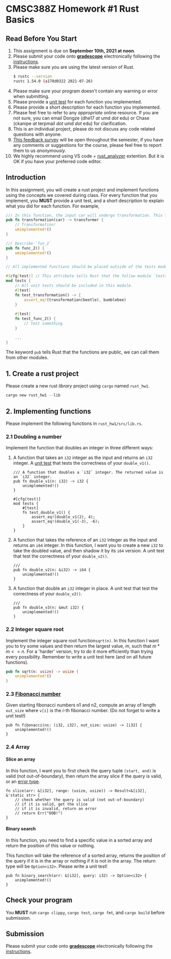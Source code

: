 CMSC388Z Homework #1
Rust Basics
===

## Read Before You Start
1. This assignment is due on **September 10th, 2021 at noon**.
2. Please submit your code onto [**gradescope**](https://www.gradescope.com/courses/291105) electronically following the [instructions](https://help.gradescope.com/article/ccbpppziu9-student-submit-work).
3. Please make sure you are using the latest version of Rust.
    ```bash
    $ rustc --version
    rustc 1.54.0 (a178d0322 2021-07-26)
    ```
4. Please make sure your program doesn't contain any warning or error when submitting.
5. Please provide a [unit test](https://doc.rust-lang.org/book/ch11-01-writing-tests.html) for each function you implemented.
6. Please provide a short description for each function you implemented. 
7. Please feel free to refer to any *appropriate* online resource. If you are not sure, you can email Dongze (dhe17 *at* umd *dot* edu) or Chase (ckanipe *at* terpmail *dot* umd *dot* edu) for clarification.
8. This is an individual project, please do not discuss any code related questions with anyone.
9. [This feedback survey](https://forms.gle/kon3fKNB8qyXf2AB9) will be open throughout the semester, if you have any comments or suggestions for the course, please feel free to report them to us *anonymously*. 
10. We highly recommend using VS code + [rust_analyzer](https://marketplace.visualstudio.com/items?itemName=matklad.rust-analyzer) extention. But it is OK if you have your preferred code editor.
## Introduction

In this assignment, you will create a rust project and implement functions using the concepts we covered during class. For every function that you implement, you **MUST** provide a unit test, and a short description to explain what you did for each function. For example,

```rust
/// In this function, the input car will undergo transformation. This funtion will return a transformer.
pub fn transformation(car) -> transformer {
    // Transformation!
    umimplemented!()
}

/// Describe `fun_2`
pub fn func_2() {
    umimplemented!()
}

// All implemented functions should be placed outside of the tests module `mod tests{}`

#[cfg(test)] // This attribute tells Rust that the follow module `tests` is used for testing.
mod tests {
    // All unit tests should be included in this module.
    #[test]
    fn test_transformation() -> {
        assert_eq!(transformation(beetle), bumblebee)
    }
    
    #[test]
    fn test_func_2() {
        // test something
    }
    
    ...
}
```

The keyword `pub` tells Rust that the functions are public, we can call them from other modules.


## 1. Create a rust project

Please create a new rust _library_ project using `cargo` named `rust_hw1`. 

```rust
cargo new rust_hw1 --lib
```

## 2. Implementing functions
Please implement the following functions in `rust_hw1/src/lib.rs`.  

### 2.1 Doubling a number
Implement the function that doubles an integer in three different ways:
1. A function that takes an `i32` integer as the input and returns an `i32` integer. A [unit test](https://doc.rust-lang.org/book/ch11-01-writing-tests.html) that tests the correctness of your `double_v1()`.
    ```rust=
    /// A function that doubles a `i32` integer. The returned value is an `i32` integer.
    pub fn double_v1(n: i32) -> i32 {
        unimplemented!()
    }
    
    #[cfg(test)]
    mod tests {
        #[test]
        fn test_double_v1() {
            assert_eq!(double_v1(2), 4);
            assert_eq!(double_v1(-3), -6);    
        }
    }
    ```
2. A function that takes the reference of an `i32` integer as the input and returns an `i64` integer. In this function, I want you to create a new `i32` to take the doubled value, and then shadow it by its `i64` version. A unit test that test the correctness of your `double_v2()`.
    ```rust=
    ///
    pub fn double_v2(n: &i32) -> i64 {
        unimplemented!()
    }
    ```
3. A function that double an `i32` integer in place. A unit test that test the correctness of your `double_v2()`.
    ```rust=
    ///
    pub fn double_v3(n: &mut i32) {
        unimplemented!()
    }
    ```

### 2.2 Integer square root


Implement the integer square root function`sqrt(n)`. In this function I want you to try some values and then return the largest value, $m$, such that $m * m <= n$. For a 'harder' version, try to do it more efficiently than trying every possibility. Remember to write a unit test here (and on all future functions).

```rust
pub fn sqrt(n: usize) -> usize {
    unimplemented!()
}
```

### 2.3 [Fibonacci number](https://en.wikipedia.org/wiki/Fibonacci_number)


Given starting fibonacci numbers n1 and n2, compute an array of length `out_size` where `v[i]` is the $i$-th fibonacci number. (Do not forget to write a unit test!)

```rust=
pub fn fibonacci(ns: (i32, i32), out_size: usize) -> [i32] {
    unimplemented!()
}
```

### 2.4 Array

#### Slice an array

In this function, I want you to first check the query tuple `(start, end)` is valid (not out-of-boundary), then return the array slice if the query is valid, or an [error type](https://learning-rust.github.io/docs/e3.option_and_result.html#ok-err-for-Result-types).

```rust=
fn slice(arr: &[i32], range: (usize, usize)) -> Result<&[i32], &'static str> {
    // check whether the query is valid (not out-of-boundary)
    // if it is valid, get the slice
    // if it is invalid, return an error
    // return Err("OOB!")
}

```

#### Binary search

In this function, you need to find a specific value in a sorted array and return the position of this value or nothing.

This function will take the reference of a sorted array, returns the position of the query if it is in the array or nothing if it is not in the array. The return type will be `Option<i32>`. Please write a unit test!

```rust=
pub fn binary_search(arr: &[i32], query: i32) -> Option<i32> {
    unimplemented!()
}
```

## Check your program

You **MUST** run `cargo clippy`, `cargo test`, `cargo fmt`, and `cargo build` before submission.

## Submission

Please submit your code onto [**gradescope**](https://www.gradescope.com/courses/291105) electronically following the [instructions](https://help.gradescope.com/article/ccbpppziu9-student-submit-work).


